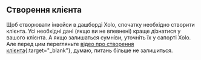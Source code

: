 ## Створення клієнта

Щоб створювати інвойси в дашборді Xolo, спочатку необхідно створити клієнта. Усі необхідні дані (якщо ви не впевнені)
краще дізнатися у вашого клієнта. А якщо залишаться сумніви, уточніть їх у сапорті Xolo. Але перед цим
перегляньте [відео про створення клієнта](https://youtu.be/x4iVkMD-64U){:target="_blank"}, думаю, питань більше не
залишиться.
